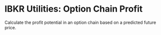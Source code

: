 # IBKR Utilities: Option Chain Profit

Calculate the profit potential in an option chain based on a predicted future price.
